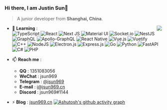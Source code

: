 ### Hi there, I am Justin Sun👋

> A junior developer from **Shanghai, China**.

<a href="https://github.com/anuraghazra/github-readme-stats">
  <img align="right" src="https://github-readme-stats.vercel.app/api?username=jsun969&show_icons=true&theme=graywhite" />
</a>

- 🌱 **Learning** :  
  ![TypeScript](https://img.shields.io/badge/typescript-%23007ACC.svg?style=for-the-badge&logo=typescript&logoColor=white)
  ![React](https://img.shields.io/badge/react-%2320232a.svg?style=for-the-badge&logo=react&logoColor=%2361DAFB)
  ![Next JS](https://img.shields.io/badge/Next-black?style=for-the-badge&logo=next.js&logoColor=white)
  ![Material UI](https://img.shields.io/badge/materialui-%230081CB.svg?style=for-the-badge&logo=material-ui&logoColor=white)
  ![Socket.io](https://img.shields.io/badge/Socket.io-black?style=for-the-badge&logo=socket.io&badgeColor=010101)
  ![NestJS](https://img.shields.io/badge/nestjs-%23E0234E.svg?style=for-the-badge&logo=nestjs&logoColor=white)
  ![GraphQL](https://img.shields.io/badge/-GraphQL-E10098?style=for-the-badge&logo=graphql&logoColor=white)
  ![Apollo-GraphQL](https://img.shields.io/badge/-ApolloGraphQL-311C87?style=for-the-badge&logo=apollo-graphql)
  ![React Native](https://img.shields.io/badge/react_native-%2320232a.svg?style=for-the-badge&logo=react&logoColor=%2361DAFB)
  ![Vue.js](https://img.shields.io/badge/vuejs-%2335495e.svg?style=for-the-badge&logo=vuedotjs&logoColor=%234FC08D)
  ![Vuetify](https://img.shields.io/badge/Vuetify-1867C0?style=for-the-badge&logo=vuetify&logoColor=AEDDFF)
  ![C++](https://img.shields.io/badge/c++-%2300599C.svg?style=for-the-badge&logo=c%2B%2B&logoColor=white)
  ![NodeJS](https://img.shields.io/badge/node.js-6DA55F?style=for-the-badge&logo=node.js&logoColor=white)
  ![Electron.js](https://img.shields.io/badge/Electron-191970?style=for-the-badge&logo=Electron&logoColor=white)
  ![Express.js](https://img.shields.io/badge/express.js-%23404d59.svg?style=for-the-badge&logo=express&logoColor=%2361DAFB)
  ![Go](https://img.shields.io/badge/go-%2300ADD8.svg?style=for-the-badge&logo=go&logoColor=white)
  ![Python](https://img.shields.io/badge/python-3670A0?style=for-the-badge&logo=python&logoColor=ffdd54)
  ![FastAPI](https://img.shields.io/badge/FastAPI-005571?style=for-the-badge&logo=fastapi)
  ![C#](https://img.shields.io/badge/c%23-%23239120.svg?style=for-the-badge&logo=c-sharp&logoColor=white)
  ![PHP](https://img.shields.io/badge/php-%23777BB4.svg?style=for-the-badge&logo=php&logoColor=white)

- 📫 **Reach me** :
  - **QQ** : 1351083056
  - **WeChat** : jsun969
  - **Telegram** : [@jsun969](https://t.me/jsun969)
  - **E-mail** : i@jsun969.cn
  - **Discord** : jsun969#1144
- ⚡ **Blog** : [jsun969.cn](https://jsun969.cn)
  [![Ashutosh's github activity graph](https://activity-graph.herokuapp.com/graph?username=jsun969&theme=minimal)](https://github.com/ashutosh00710/github-readme-activity-graph)

